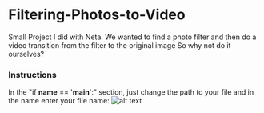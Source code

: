 # Filtering-Photos-to-Video
Small Project I did with Neta. We wanted to find a photo filter and then do a video transition from the filter to the original image So why not do it ourselves? 


### Instructions
In the "if __name__ == '__main__':" section, just change the path to your file 
and in the name enter your file name:
![alt text](https://github.com/yuval5000l/Filtering-Photos-to-Video/tree/master/img.png?raw=true)
